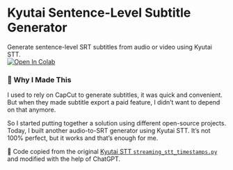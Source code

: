 # Kyutai Sentence-Level Subtitle Generator <br>
Generate sentence-level SRT subtitles from audio or video using Kyutai STT. <br>
[![Open In Colab](https://colab.research.google.com/assets/colab-badge.svg)](https://colab.research.google.com/github/NeuralFalconYT/kyutai-stt-subtitle/blob/main/Kyutai_STT_Subtitle_Generation.ipynb) <br>


### 🚀 Why I Made This
I used to rely on CapCut to generate subtitles, it was quick and convenient.
But when they made subtitle export a paid feature, I didn’t want to depend on that anymore.

So I started putting together a solution using different open-source projects.
Today, I built another audio-to-SRT generator using Kyutai STT.
It’s not 100% perfect, but it works and that’s enough for me.

📄 Code copied from the original [Kyutai STT `streaming_stt_timestamps.py`](https://github.com/kyutai-labs/delayed-streams-modeling/blob/2198f1d6609dc5ab04be7d38ce4cb3df6e497028/scripts/streaming_stt_timestamps.py) and modified with the help of ChatGPT.

